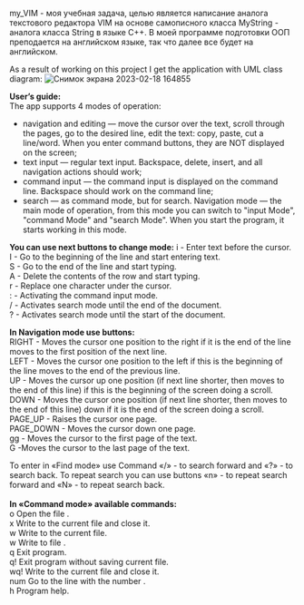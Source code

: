 
my_VIM - моя учебная задача, целью является написание аналога текстового редактора VIM на основе самописного класса MyString - аналога класса String в языке C++.
В моей программе подготовки ООП преподается на английском языке, так что далее все будет на английском.

As a result of working on this project I get the application with UML class diagram:
![Снимок экрана 2023-02-18 164855](https://user-images.githubusercontent.com/56561519/219869767-6ed881ac-77c8-480a-856d-1ee33570f431.jpg)

**User’s guide:**<br/>
The app supports 4 modes of operation:
-	navigation and editing — move the cursor over the text, scroll through the pages, go to the desired line, edit the text: copy, paste, cut a line/word. When you enter command buttons, they are NOT displayed on the screen;
-	text input — regular text input. Backspace, delete, insert, and all navigation actions should work;
-	command input — the command input is displayed on the command line. Backspace should work on the command line;
-	search — as command mode, but for search.
Navigation mode — the main mode of operation, from this mode you can switch to "input Mode", "command Mode" and "search Mode". When you start the program, it starts working in this mode.

**You can use next buttons to change mode:**
i -	Enter text before the cursor.<br/>
I	- Go to the beginning of the line and start entering text.<br/>
S	- Go to the end of the line and start typing.<br/>
A	- Delete the contents of the row and start typing.<br/>
r	- Replace one character under the cursor.<br/>
:	- Activating the command input mode.<br/>
/	- Activates search mode until the end of the document.<br/>
?	- Activates search mode until the start of the document.<br/>

**In Navigation mode use buttons:**<br/>
RIGHT   - Moves the cursor one position to the right if it is the end of the line moves to the first position of the next line.<br/>
LEFT    - Moves the cursor one position to the left if this is the beginning of the line moves to the end of the previous line.<br/>
UP      - Moves the cursor up one position (if next line shorter, then moves to the end of this line) if this is the beginning of the screen doing a scroll.<br/>
DOWN    - Moves the cursor one position (if next line shorter, then moves to the end of this line) down if it is the end of the screen doing a scroll.<br/>
PAGE_UP   -	Raises the cursor one page.<br/>
PAGE_DOWN -	Moves the cursor down one page.<br/>
gg        -	Moves the cursor to the first page of the text.<br/>
G	        -Moves the cursor to the last page of the text.<br/>

To enter in «Find mode» use Command «/<text>» - to search forward and «?<text>» - to search back. To repeat search you can use buttons «n» - to repeat search forward and «N» - to repeat search back.<br/><br/>
**In «Command mode» available commands:<br/>**
o <filename>	Open the file <filename>.<br/>
x	Write to the current file and close it.<br/>
w	Write to the current file.<br/>
w <filename>	Write to file <filename>.<br/>
q	Exit program.<br/>
q!	Exit program without saving current file.<br/>
wq!	Write to the current file and close it.<br/>
num	Go to the line with the number <num>.<br/>
h	Program help.<br/>

